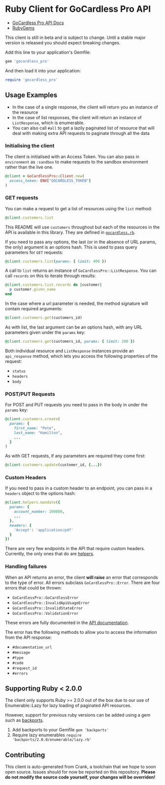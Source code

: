# Ruby Client for GoCardless Pro API

- [GoCardless Pro API Docs](https://developer.gocardless.com/pro/)
- [RubyGems](https://rubygems.org/gems/gocardless_pro)

This client is still in beta and is subject to change. Until a stable major version is released you should expect breaking changes.

Add this line to your application's Gemfile:

```ruby
gem 'gocardless_pro'
```

And then load it into your application:

```ruby
require 'gocardless_pro'
```

## Usage Examples

- In the case of a single response, the client will return you an instance of the resource
- In the case of list responses, the client will return an instance of `ListResponse`, which is enumerable.
- You can also call `#all` to get a lazily paginated list of resource that will deal with making extra API requests to paginate through all the data

### Initialising the client

The client is initialised with an Access Token.
You can also pass in `environment` as `:sandbox` to make requests to the sandbox environment rather than the live one.

```rb
@client = GoCardlessPro::Client.new(
  access_token: ENV["GOCARDLESS_TOKEN"]
)
```

### GET requests

You can make a request to get a list of resources using the `list` method:

```rb
@client.customers.list
```

This README will use `customers` throughout but each of the resources in the API is available in this library. They are defined in [`gocardless.rb`](https://github.com/gocardless/pro-client-ruby/blob/master/lib/gocardless_pro.rb#L87).

If you need to pass any options, the last (or in the absence of URL params, the only) argument is an options hash. This is used to pass query parameters for `GET` requests:

```rb
@client.customers.list(params: { limit: 400 })
```

A call to `list` returns an instance of `GoCardlessPro::ListResponse`. You can call `records` on this to iterate through results:

```rb
@client.customers.list.records do |customer|
  p customer.given_name
end
```

In the case where a url parameter is needed, the method signature will contain required arguments:

```rb
@client.customers.get(customers_id)
```

As with list, the last argument can be an options hash, with any URL parameters given under the `params` key:

```rb
@client.customers.get(customers_id, params: { limit: 200 })
```

Both individual resource and `ListResponse` instances provide an `api_response` method, which lets you access the following properties of the request:

- `status`
- `headers`
- `body`

### POST/PUT Requests

For POST and PUT requests you need to pass in the body in under the `params` key:

```rb
@client.customers.create(
  params: {
    first_name: "Pete",
    last_name: "Hamilton",
    ...
  }
)
```

As with GET requests, if any parameters are required they come first:

```rb
@client.customers.update(customer_id, {...})
```

### Custom Headers

If you need to pass in a custom header to an endpoint, you can pass in a `headers` object to the options hash:

```rb
@client.helpers.mandate({
  params: {
    account_number: 200000,
    ...
  },
  headers: {
    'Accept': 'application/pdf'
  }
})
```

There are very few endpoints in the API that require custom headers. Currently, the only ones that do are [helpers](https://developer.gocardless.com/pro/#api-endpoints-helpers).

### Handling failures

When an API returns an error, the client __will raise__ an error that corresponds to the type of error. All errors subclass `GoCardlessPro::Error`. There are four errors that could be thrown:

- `GoCardlessPro::GoCardlessError`
- `GoCardlessPro::InvalidApiUsageError`
- `GoCardlessPro::InvalidStateError`
- `GoCardlessPro::ValidationError`

These errors are fully documented in the [API documentation](https://developer.gocardless.com/pro/#overview-errors).

The error has the following methods to allow you to access the information from the API response:

- `#documentation_url`
- `#message`
- `#type`
- `#code`
- `#request_id`
- `#errors`

## Supporting Ruby < 2.0.0
The client only supports Ruby >= 2.0.0 out of the box due to our use of
Enumerable::Lazy for lazy loading of paginated API resources.

However, support for previous ruby versions can be added using a gem such as
[backports](https://github.com/marcandre/backports).

1. Add backports to your Gemfile
   ```gem 'backports'```
2. Require lazy enumerables
   ```require 'backports/2.0.0/enumerable/lazy.rb'```

## Contributing

This client is auto-generated from Crank, a toolchain that we hope to soon open source. Issues should for now be reported on this repository. __Please do not modify the source code yourself, your changes will be overriden!__
